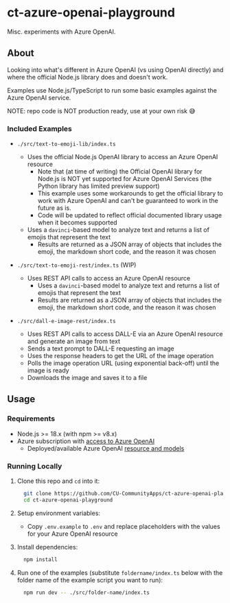 # ct-azure-openai-playground

Misc. experiments with Azure OpenAI.

## About

Looking into what's different in Azure OpenAI (vs using OpenAI directly)
and where the official Node.js library does and doesn't work.

Examples use Node.js/TypeScript to run some basic examples against the
Azure OpenAI service.

NOTE: repo code is NOT production ready, use at your own risk :sweat_smile:

### Included Examples

- `./src/text-to-emoji-lib/index.ts`
  - Uses the official Node.js OpenAI library to access an Azure OpenAI resource
    - Note that (at time of writing) the Official OpenAI library for Node.js is NOT yet supported for Azure OpenAI Services (the Python library has limited preview support)
    - This example uses some workarounds to get the official library to work with Azure OpenAI and can't be guaranteed to work in the future as is.
    - Code will be updated to reflect official documented library usage when it becomes supported
  - Uses a `davinci`-based model to analyze text and returns a list of emojis that represent the text
    - Results are returned as a JSON array of objects that includes the emoji, the markdown short code, and the reason it was chosen

- `./src/text-to-emoji-rest/index.ts` (WIP)
  - Uses REST API calls to access an Azure OpenAI resource
    - Uses a `davinci`-based model to analyze text and returns a list of emojis that represent the text
    - Results are returned as a JSON array of objects that includes the emoji, the markdown short code, and the reason it was chosen

- `./src/dall-e-image-rest/index.ts`
  - Uses REST API calls to access DALL-E via an Azure OpenAI resource and generate an image from text
  - Sends a text prompt to DALL-E requesting an image
  - Uses the response headers to get the URL of the image operation
  - Polls the image operation URL (using exponential back-off) until the image is ready
  - Downloads the image and saves it to a file

## Usage

### Requirements

- Node.js >= 18.x (with npm >= v8.x)
- Azure subscription with [access to Azure OpenAI](https://learn.microsoft.com/en-us/azure/cognitive-services/openai/overview#how-do-i-get-access-to-azure-openai)
  - Deployed/available Azure OpenAI [resource and models](https://learn.microsoft.com/en-us/azure/cognitive-services/openai/how-to/create-resource?pivots=web-portal)

### Running Locally

1. Clone this repo and `cd` into it:

    ```bash
      git clone https://github.com/CU-CommunityApps/ct-azure-openai-playground.git
      cd ct-azure-openai-playground
    ```

2. Setup environment variables:
    - Copy `.env.example` to `.env` and replace placeholders with the values for your Azure OpenAI resource

3. Install dependencies:

    ```bash
      npm install
    ```

4. Run one of the examples (substitute `foldername/index.ts` below with the folder name of the example script you want to run):

    ```bash
      npm run dev -- ./src/folder-name/index.ts
    ```
